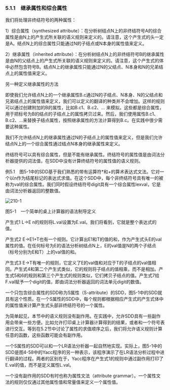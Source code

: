 ### 5.1.1　继承属性和综合属性

我们将处理非终结符号的两种属性：

1）综合属性（synthesized attribute）：在分析树结点N上的非终结符号A的综合属性是由N上的产生式所关联的语义规则来定义的。请注意，这个产生式的头一定是A。结点N上的综合属性只能通过N的子结点或N本身的属性值来定义。

2）继承属性（inherited attribute）：在分析树结点N上的非终结符号B的继承属性是由N的父结点上的产生式所关联的语义规则来定义的。请注意，这个产生式的体中必然包含符号B。结点N上的继承属性只能通过N的父结点、N本身和N的兄弟结点上的属性值来定义。

另一种定义继承属性的方法

即使我们允许结点N上的一个继承属性B.c通过N的子结点、N本身、N的父结点和兄弟结点上的属性值来定义，我们可以定义的翻译的种类并不会增加。这样的规则可以通过创建附加的B的属性，比如B.c1、B.c2、… 来模拟。这些都是综合属性，用于把标号为B的结点的子结点上的属性拷贝过来。然后，我们使用属性B.c1、B.c2、…来替换子结点属性，按照继承属性的方法计算得到B.c。在实践中很少需要这种属性。

我们不允许结点N上的继承属性通过N的子结点上的属性值来定义，但是我们允许结点N上的一个综合属性通过结点N本身的继承属性来定义。

终结符号可以具有综合属性，但是不能有继承属性。终结符号的属性值是由词法分析器提供的词法值，在SDD中没有计算终结符号的属性值的语义规则。

例5.1　图5-1中的SDD基于我们熟悉的带有运算符*和+的算术表达式文法。它对一个以n作为结尾标记的表达式求值。在这个SDD中，每个非终结符号具有唯一的被称为val的综合属性。我们同时假设终结符号digit具有一个综合属性lexval，它是由词法分析器返回的整数值。

![210-1](../Images/image04301.jpeg)

图5-1　一个简单的桌上计算器的语法制导定义

产生式1 L→E n的规则将L.val设置为E.val。我们将看到，它就是整个表达式的值。

产生式2 E→E1+T也有一个规则。它计算出E1和T的值的和，作为产生式头E的val属性的值。在任何标号为E的语法分析树结点N上，E的val值是N的两个子结点（标号分别为E和T）上的val值的和。

产生式3 E→T有唯一的规则，它定义了E的val值和对应于T的子结点的val值相同。产生式4和第二个产生式类似，它的规则将子结点的值相乘，而不是相加。产生式5和6的规则和第三个产生式的规则类似，它们拷贝子结点的值。产生式7给F.val赋予一个digit的值，即由词法分析器返回的词法单元digit的数值。

一个只包含综合属性的SDD称为S属性（S-attribute）的SDD，图5-1中的SDD就具有这个性质。在一个S属性的SDD中，每个规则都根据相应产生式的产生式体中的属性值来计算产生式头部非终结符号的一个属性。

为简单起见，本节中的语义规则没有副作用。在实践中，允许SDD具有一些副作用会带来一些方便。比如允许打印桌上计算器计算得到的结果，或者和一个符号表进行交互。等到在5.2节中讨论了属性的求值顺序之后，我们将允许语义规则计算任意的函数，这些函数可能会有副作用。

一个S属性的SDD可以和一个LR语法分析器一起自然地实现。实际上，图5-1中的SDD是图4-58中的Yacc程序的另一种表示，该程序演示了在LR语法分析过程中进行翻译的过程。两者的区别在于，Yacc程序在产生式1的规则中通过副作用打印了E.val的值，而不是定义属性L.val。

一个没有副作用的SDD有时也称为属性文法（attribute grammar）。一个属性文法的规则仅仅通过其他属性值和常量值来定义一个属性值。